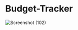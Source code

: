 # Budget-Tracker


![Screenshot (102)](https://user-images.githubusercontent.com/56744605/78627205-bac87f80-7845-11ea-8107-2f40998a8459.png)



